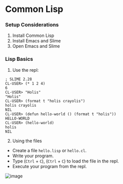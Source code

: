# Common Lisp


### Setup Considerations

1. Install Common Lisp
2. Install Emacs and Slime
3. Open Emacs and Slime

### Lisp Basics

1. Use the repl:

```
; SLIME 2.28
CL-USER> (* 1 2 4)
6
CL-USER> "Holis"
"Holis"
CL-USER> (format t "holis crayolis")
holis crayolis
NIL
CL-USER> (defun hello-world () (format t "holis"))
HELLO-WORLD
CL-USER> (hello-world)
holis
NIL
```

2. Using the files

- Create a file `hello.lisp` or `hello.cl`.
- Write your program.
- Type (`Ctrl` + `C`), (`Ctrl` + `C`) to load the file in the repl.
- Execute your program from the repl.

![image](https://user-images.githubusercontent.com/17634377/223600095-dfb9c3ac-a0ca-410c-850c-d670a8518547.png)

